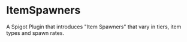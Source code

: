 # ItemSpawners
A Spigot Plugin that introduces "Item Spawners" that vary in tiers, item types and spawn rates.
